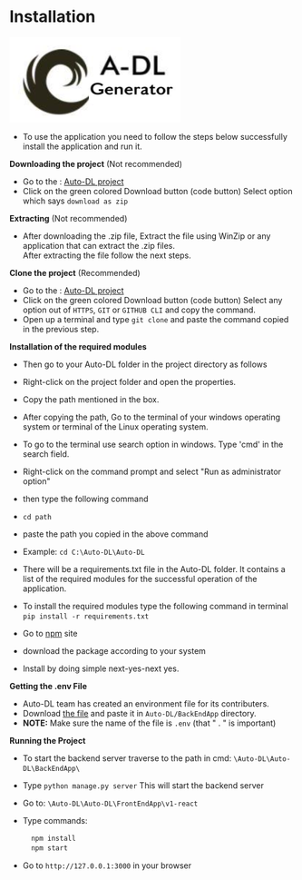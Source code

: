 # Installation
!["alt"](./_static/adl_generator.png "account")
- To use the application you need to follow the steps below successfully install the application and run it. 

__Downloading the project__ (Not recommended)
* Go to the : [Auto-DL project](https://github.com/Auto-DL/Auto-DL) 
* Click on the green colored Download button (code button)
  Select option which says ```download as zip``` 

__Extracting__ (Not recommended)
* After downloading the .zip file, Extract the file using WinZip or any application that can extract the .zip files.  
  After extracting the file follow the next steps.

__Clone the project__ (Recommended)
* Go to the : [Auto-DL project](https://github.com/Auto-DL/Auto-DL) 
* Click on the green colored Download button (code button)
  Select any option out of `HTTPS`, `GIT` or `GITHUB CLI` and copy the command.
* Open up a terminal and type `git clone` and paste the command copied in the previous step.

__Installation of the required modules__

* Then go to your Auto-DL folder in the project directory as follows 
* Right-click on the project folder and open the properties.
* Copy the path mentioned in the box.

* After copying the path, Go to the terminal of your windows operating system or terminal of the Linux operating system.
* To go to the terminal use search option in windows.
  Type 'cmd' in  the search field. 
* Right-click on the command prompt and select "Run as administrator option" 

* then type the following command   
* <code>cd path</code>
* paste the path you copied in the above command 
* Example: 
```cd C:\Auto-DL\Auto-DL ```

* There will be a requirements.txt file in the Auto-DL folder. It contains a list of the required modules for the successful operation of the application.

* To install the required modules type the following command in terminal 
```pip install -r requirements.txt```

* Go to [npm](https://nodejs.org/en/download/) site

* download the package according to your system

* Install by doing simple next-yes-next yes. 


__Getting the .env File__
* Auto-DL team has created an environment file for its contributers.
* Download [the file](https://drive.google.com/file/d/15zGH1D_Uy3ZBWy4s873L9We5arpI7ls6/view?usp=sharing) and paste it in `Auto-DL/BackEndApp` directory.
* **NOTE:** Make sure the name of the file is `.env` (that " . " is important)


__Running the Project__
* To start the backend server traverse to the path in cmd: ```\Auto-DL\Auto-DL\BackEndApp\```

* Type 
```python manage.py server``` This will start the backend server

* Go to: ```\Auto-DL\Auto-DL\FrontEndApp\v1-react```

* Type commands:
  ```sh
    npm install
    npm start
  ```
* Go to `http://127.0.0.1:3000` in your browser
